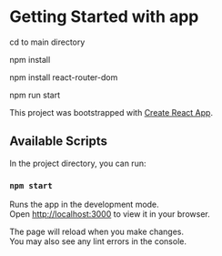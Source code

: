 # Getting Started with app

<p>cd to main directory</p>
<p>npm install</p>
<p>npm install react-router-dom </p>
<p>npm run start</p>


This project was bootstrapped with [Create React App](https://github.com/facebook/create-react-app).

## Available Scripts

In the project directory, you can run:

### `npm start`

Runs the app in the development mode.\
Open [http://localhost:3000](http://localhost:3000) to view it in your browser.

The page will reload when you make changes.\
You may also see any lint errors in the console.


